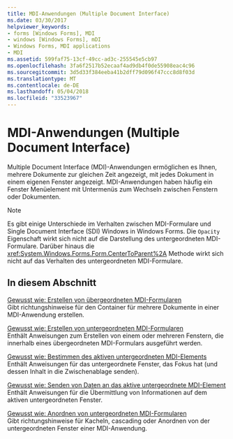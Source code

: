 ```yaml
---
title: MDI-Anwendungen (Multiple Document Interface)
ms.date: 03/30/2017
helpviewer_keywords:
- forms [Windows Forms], MDI
- windows [Windows Forms], mDI
- Windows Forms, MDI applications
- MDI
ms.assetid: 599faf75-13cf-49cc-ad3c-255545e5cb97
ms.openlocfilehash: 3fa6f2517b52ecaaf4ad9db4f0de55908eac4c96
ms.sourcegitcommit: 3d5d33f384eeba41b2dff79d096f47ccc8d8f03d
ms.translationtype: MT
ms.contentlocale: de-DE
ms.lasthandoff: 05/04/2018
ms.locfileid: "33523967"
---
```

# <a name="multiple-document-interface-mdi-applications"></a>MDI-Anwendungen (Multiple Document Interface)
Multiple Document Interface (MDI)-Anwendungen ermöglichen es Ihnen, mehrere Dokumente zur gleichen Zeit angezeigt, mit jedes Dokument in einem eigenen Fenster angezeigt. MDI-Anwendungen haben häufig ein Fenster Menüelement mit Untermenüs zum Wechseln zwischen Fenstern oder Dokumenten.  
  
> [!NOTE]
>  Es gibt einige Unterschiede im Verhalten zwischen MDI-Formulare und Single Document Interface (SDI) Windows in Windows Forms. Die `Opacity` Eigenschaft wirkt sich nicht auf die Darstellung des untergeordneten MDI-Formulare. Darüber hinaus die <xref:System.Windows.Forms.Form.CenterToParent%2A> Methode wirkt sich nicht auf das Verhalten des untergeordneten MDI-Formulare.  
  
## <a name="in-this-section"></a>In diesem Abschnitt  
 [Gewusst wie: Erstellen von übergeordneten MDI-Formularen](../../../../docs/framework/winforms/advanced/how-to-create-mdi-parent-forms.md)  
 Gibt richtungshinweise für den Container für mehrere Dokumente in einer MDI-Anwendung erstellen.  
  
 [Gewusst wie: Erstellen von untergeordneten MDI-Formularen](../../../../docs/framework/winforms/advanced/how-to-create-mdi-child-forms.md)  
 Enthält Anweisungen zum Erstellen von einem oder mehreren Fenstern, die innerhalb eines übergeordneten MDI-Formulars ausgeführt werden.  
  
 [Gewusst wie: Bestimmen des aktiven untergeordneten MDI-Elements](../../../../docs/framework/winforms/advanced/how-to-determine-the-active-mdi-child.md)  
 Enthält Anweisungen für das untergeordnete Fenster, das Fokus hat (und dessen Inhalt in die Zwischenablage senden).  
  
 [Gewusst wie: Senden von Daten an das aktive untergeordnete MDI-Element](../../../../docs/framework/winforms/advanced/how-to-send-data-to-the-active-mdi-child.md)  
 Enthält Anweisungen für die Übermittlung von Informationen auf dem aktiven untergeordneten Fenster.  
  
 [Gewusst wie: Anordnen von untergeordneten MDI-Formularen](../../../../docs/framework/winforms/advanced/how-to-arrange-mdi-child-forms.md)  
 Gibt richtungshinweise für Kacheln, cascading oder Anordnen von der untergeordneten Fenster einer MDI-Anwendung.
